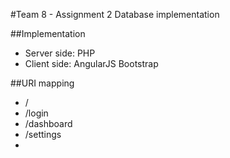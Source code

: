 #Team 8 - Assignment 2 Database implementation

##Implementation
- Server side: PHP
- Client side: AngularJS Bootstrap

##URI mapping

- /
- /login
- /dashboard
- /settings
- 
